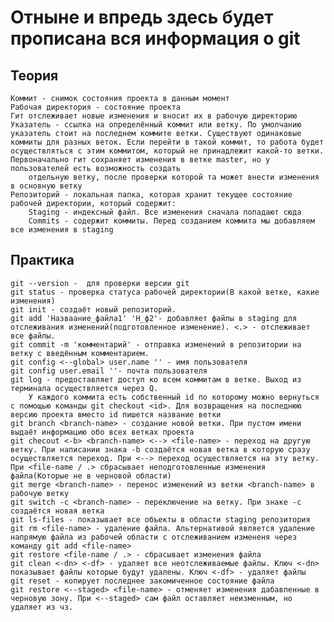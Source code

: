 # Отныне и впредь здесь будет прописана вся информация о git 


## Теория
    Коммит - снимок состояния проекта в данным момент
    Рабочая директория - состояние проекта
    Гит отслеживает новые изменения и вносит их в рабочую директорию
    Указатель - ссылка на определённый коммит или ветку. По умолчанию указатель стоит на последнем коммите ветки. Cуществуют одинаковые коммиты для разных веток. Если перейти в такой коммит, то работа будет осуществляться с этим коммитом, который не принадлежит какой-то ветки.
    Первоначально гит сохраняет изменения в ветке master, но у пользователей есть возможность создать 
        отдельную ветку, после проверки которой та может внести изменения в основную ветку 
    Репозиторий - локальная папка, которая хранит текущее состояние рабочей директории, который содержит:
        Staging - индексный файл. Все изменения сначала попадают сюда
        Commits - содержит коммиты. Перед созданием коммита мы добавляем все изменения в staging


## Практика    
    git --version -  для проверки версии git
    git status - проверка статуса рабочей директории(В какой ветке, какие изменения)
    git init - создаёт новый репозиторий. 
    git add 'Назваание_файла1' 'Н_ф2'- добавляет файлы в staging для отслеживания изменений(подготовленное изменение). <.> - отслеживает все файлы.
    git commit -m 'комментарий' - отправка изменений в репозитории на ветку с введённым комментарием.
    git config <--global> user.name '' - имя пользователя
    git config user.email ''- почта пользователя
    git log - предоставляет доступ ко всем коммитам в ветке. Выход из терминала осуществляется через Q.
        У каждого коммита есть собственный id по которому можно вернуться с помощью команды git checkout <id>. Для возвращения на последнюю версию проекта вместо id пишется название ветки 
    git branch <branch-name> - создание новой ветки. При пустом имени выдаёт информацию обо всех ветках проекта
    git checout <-b> <branch-name> <--> <file-name> - переход на другую ветку. При написании знака -b создаётся новая ветка в которую сразу осуществляется переход. При <--> переход осуществляется на эту ветку. При <file-name / .> сбрасывает неподготовленные изменения файла(Которые не в черновой области)
    git merge <branch-name> - перенос изменений из ветки <branch-name> в рабочую ветку
    git switch -c <branch-name> - переключение на ветку. При знаке -c создаётся новая ветка
    git ls-files - показывает все объекты в области staging репозитория
    git rm <file-name> - удаление файла. Альтернативой является удаление напрямую файла из рабочей области с отслеживанием измененя через команду git add <file-name>
    git restore <file-name / .> - сбрасывает изменения файла 
    git clean <-dn> <-df> - удаляет все неотслеживаемые файлы. Ключ <-dn> показывает файлы которые будут удалены. Ключ <-df> - удаляет файлы 
    git reset - копирует последнее закомиченное состояние файла 
    git restore <--staged> <file-name> - отменяет изменения дабавленные в черновую зону. При <--staged> сам файл оставляет неизменным, но удаляет из чз.